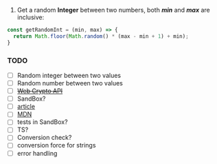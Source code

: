
1. Get a random **Integer** between two numbers, both **_min_** and **_max_** are inclusive:

```javascript
const getRandomInt = (min, max) => {
  return Math.floor(Math.random() * (max - min + 1) + min);
}

```


### TODO
- [ ] Random integer between two values
- [ ] Random number between two values
- [ ] ~~[Web Crypto API](https://developer.mozilla.org/en-US/docs/Web/API/Web_Crypto_API)~~
- [ ] SandBox?
- [ ] [article](https://gomakethings.com/generating-random-numbers-with-vanilla-js/)
- [ ] [MDN](https://developer.mozilla.org/en-US/docs/Web/JavaScript/Reference/Global_Objects/Math/random)
- [ ] tests in SandBox?
- [ ] TS?
- [ ] Conversion check?
- [ ] conversion force for strings
- [ ] error handling
